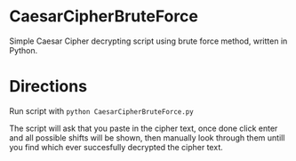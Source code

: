 # CaesarCipherBruteForce
Simple Caesar Cipher decrypting script using brute force method, written in Python.

# Directions 
Run script with
`python CaesarCipherBruteForce.py`

The script will ask that you paste in the cipher text, once done click enter and all possible shifts will be shown, then manually look through them untill you find which ever succesfully decrypted the cipher text.
